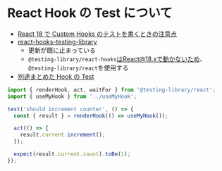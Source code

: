 # React Hook の Test について

- [React 18 で Custom Hooks のテストを書くときの注意点](https://zenn.dev/k_kazukiiiiii/articles/9f48bdd20435d2)
- [react-hooks-testing-library](https://github.com/testing-library/react-hooks-testing-library)
  - 更新が既に止まっている
  - `@testing-library/react-hooks`はReact@18.xで動かないため、`@testing-library/react`を使用する
- [別途まとめた Hook の Test](../framework/react/hooks/test.md)

```ts
import { renderHook, act, waitFor } from '@testing-library/react';
import { useMyHook } from '../useMyHook';

test('should increment counter', () => {
  const { result } = renderHook(() => useMyHook());

  act(() => {
    result.current.increment();
  });

  expect(result.current.count).toBe(1);
});
```
